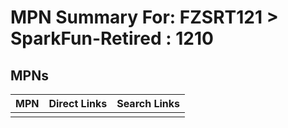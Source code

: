 



# MPN Summary For: FZSRT121 > SparkFun-Retired : 1210

## MPNs
  

|MPN|Direct Links|Search Links|
| :--- | :--- | :--- |
||||
